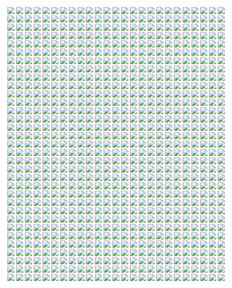 ![](http://wallpapers.wallhaven.cc/wallpapers/full/wallhaven-2.jpg)
![](http://wallpapers.wallhaven.cc/wallpapers/full/wallhaven-3.jpg)
![](http://wallpapers.wallhaven.cc/wallpapers/full/wallhaven-4.jpg)
![](http://wallpapers.wallhaven.cc/wallpapers/full/wallhaven-5.jpg)
![](http://wallpapers.wallhaven.cc/wallpapers/full/wallhaven-6.jpg)
![](http://wallpapers.wallhaven.cc/wallpapers/full/wallhaven-7.png)
![](http://wallpapers.wallhaven.cc/wallpapers/full/wallhaven-8.jpg)
![](http://wallpapers.wallhaven.cc/wallpapers/full/wallhaven-9.jpg)
![](http://wallpapers.wallhaven.cc/wallpapers/full/wallhaven-10.jpg)
![](http://wallpapers.wallhaven.cc/wallpapers/full/wallhaven-11.jpg)
![](http://wallpapers.wallhaven.cc/wallpapers/full/wallhaven-12.jpg)
![](http://wallpapers.wallhaven.cc/wallpapers/full/wallhaven-13.jpg)
![](http://wallpapers.wallhaven.cc/wallpapers/full/wallhaven-14.jpg)
![](http://wallpapers.wallhaven.cc/wallpapers/full/wallhaven-15.jpg)
![](http://wallpapers.wallhaven.cc/wallpapers/full/wallhaven-16.jpg)
![](http://wallpapers.wallhaven.cc/wallpapers/full/wallhaven-17.jpg)
![](http://wallpapers.wallhaven.cc/wallpapers/full/wallhaven-18.jpg)
![](http://wallpapers.wallhaven.cc/wallpapers/full/wallhaven-19.jpg)
![](http://wallpapers.wallhaven.cc/wallpapers/full/wallhaven-20.jpg)
![](http://wallpapers.wallhaven.cc/wallpapers/full/wallhaven-21.jpg)
![](http://wallpapers.wallhaven.cc/wallpapers/full/wallhaven-22.jpg)
![](http://wallpapers.wallhaven.cc/wallpapers/full/wallhaven-23.jpg)
![](http://wallpapers.wallhaven.cc/wallpapers/full/wallhaven-24.jpg)
![](http://wallpapers.wallhaven.cc/wallpapers/full/wallhaven-25.jpg)
![](http://wallpapers.wallhaven.cc/wallpapers/full/wallhaven-26.jpg)
![](http://wallpapers.wallhaven.cc/wallpapers/full/wallhaven-27.jpg)
![](http://wallpapers.wallhaven.cc/wallpapers/full/wallhaven-28.jpg)
![](http://wallpapers.wallhaven.cc/wallpapers/full/wallhaven-29.jpg)
![](http://wallpapers.wallhaven.cc/wallpapers/full/wallhaven-30.png)
![](http://wallpapers.wallhaven.cc/wallpapers/full/wallhaven-31.jpg)
![](http://wallpapers.wallhaven.cc/wallpapers/full/wallhaven-32.jpg)
![](http://wallpapers.wallhaven.cc/wallpapers/full/wallhaven-37.jpg)
![](http://wallpapers.wallhaven.cc/wallpapers/full/wallhaven-40.jpg)
![](http://wallpapers.wallhaven.cc/wallpapers/full/wallhaven-41.jpg)
![](http://wallpapers.wallhaven.cc/wallpapers/full/wallhaven-42.jpg)
![](http://wallpapers.wallhaven.cc/wallpapers/full/wallhaven-43.jpg)
![](http://wallpapers.wallhaven.cc/wallpapers/full/wallhaven-49.jpg)
![](http://wallpapers.wallhaven.cc/wallpapers/full/wallhaven-50.jpg)
![](http://wallpapers.wallhaven.cc/wallpapers/full/wallhaven-51.jpg)
![](http://wallpapers.wallhaven.cc/wallpapers/full/wallhaven-52.jpg)
![](http://wallpapers.wallhaven.cc/wallpapers/full/wallhaven-53.jpg)
![](http://wallpapers.wallhaven.cc/wallpapers/full/wallhaven-54.jpg)
![](http://wallpapers.wallhaven.cc/wallpapers/full/wallhaven-55.jpg)
![](http://wallpapers.wallhaven.cc/wallpapers/full/wallhaven-56.jpg)
![](http://wallpapers.wallhaven.cc/wallpapers/full/wallhaven-57.jpg)
![](http://wallpapers.wallhaven.cc/wallpapers/full/wallhaven-58.jpg)
![](http://wallpapers.wallhaven.cc/wallpapers/full/wallhaven-59.png)
![](http://wallpapers.wallhaven.cc/wallpapers/full/wallhaven-60.jpg)
![](http://wallpapers.wallhaven.cc/wallpapers/full/wallhaven-61.jpg)
![](http://wallpapers.wallhaven.cc/wallpapers/full/wallhaven-62.jpg)
![](http://wallpapers.wallhaven.cc/wallpapers/full/wallhaven-63.jpg)
![](http://wallpapers.wallhaven.cc/wallpapers/full/wallhaven-64.jpg)
![](http://wallpapers.wallhaven.cc/wallpapers/full/wallhaven-65.jpg)
![](http://wallpapers.wallhaven.cc/wallpapers/full/wallhaven-66.jpg)
![](http://wallpapers.wallhaven.cc/wallpapers/full/wallhaven-67.jpg)
![](http://wallpapers.wallhaven.cc/wallpapers/full/wallhaven-69.jpg)
![](http://wallpapers.wallhaven.cc/wallpapers/full/wallhaven-70.png)
![](http://wallpapers.wallhaven.cc/wallpapers/full/wallhaven-72.jpg)
![](http://wallpapers.wallhaven.cc/wallpapers/full/wallhaven-73.jpg)
![](http://wallpapers.wallhaven.cc/wallpapers/full/wallhaven-74.png)
![](http://wallpapers.wallhaven.cc/wallpapers/full/wallhaven-75.jpg)
![](http://wallpapers.wallhaven.cc/wallpapers/full/wallhaven-76.jpg)
![](http://wallpapers.wallhaven.cc/wallpapers/full/wallhaven-77.jpg)
![](http://wallpapers.wallhaven.cc/wallpapers/full/wallhaven-78.jpg)
![](http://wallpapers.wallhaven.cc/wallpapers/full/wallhaven-79.jpg)
![](http://wallpapers.wallhaven.cc/wallpapers/full/wallhaven-80.jpg)
![](http://wallpapers.wallhaven.cc/wallpapers/full/wallhaven-81.jpg)
![](http://wallpapers.wallhaven.cc/wallpapers/full/wallhaven-82.jpg)
![](http://wallpapers.wallhaven.cc/wallpapers/full/wallhaven-83.jpg)
![](http://wallpapers.wallhaven.cc/wallpapers/full/wallhaven-84.jpg)
![](http://wallpapers.wallhaven.cc/wallpapers/full/wallhaven-85.png)
![](http://wallpapers.wallhaven.cc/wallpapers/full/wallhaven-86.jpg)
![](http://wallpapers.wallhaven.cc/wallpapers/full/wallhaven-87.jpg)
![](http://wallpapers.wallhaven.cc/wallpapers/full/wallhaven-88.jpg)
![](http://wallpapers.wallhaven.cc/wallpapers/full/wallhaven-89.jpg)
![](http://wallpapers.wallhaven.cc/wallpapers/full/wallhaven-90.jpg)
![](http://wallpapers.wallhaven.cc/wallpapers/full/wallhaven-91.jpg)
![](http://wallpapers.wallhaven.cc/wallpapers/full/wallhaven-92.jpg)
![](http://wallpapers.wallhaven.cc/wallpapers/full/wallhaven-93.jpg)
![](http://wallpapers.wallhaven.cc/wallpapers/full/wallhaven-94.jpg)
![](http://wallpapers.wallhaven.cc/wallpapers/full/wallhaven-95.jpg)
![](http://wallpapers.wallhaven.cc/wallpapers/full/wallhaven-96.jpg)
![](http://wallpapers.wallhaven.cc/wallpapers/full/wallhaven-97.jpg)
![](http://wallpapers.wallhaven.cc/wallpapers/full/wallhaven-98.jpg)
![](http://wallpapers.wallhaven.cc/wallpapers/full/wallhaven-99.jpg)
![](http://wallpapers.wallhaven.cc/wallpapers/full/wallhaven-100.jpg)
![](http://wallpapers.wallhaven.cc/wallpapers/full/wallhaven-101.jpg)
![](http://wallpapers.wallhaven.cc/wallpapers/full/wallhaven-102.jpg)
![](http://wallpapers.wallhaven.cc/wallpapers/full/wallhaven-103.jpg)
![](http://wallpapers.wallhaven.cc/wallpapers/full/wallhaven-104.jpg)
![](http://wallpapers.wallhaven.cc/wallpapers/full/wallhaven-105.jpg)
![](http://wallpapers.wallhaven.cc/wallpapers/full/wallhaven-106.png)
![](http://wallpapers.wallhaven.cc/wallpapers/full/wallhaven-107.jpg)
![](http://wallpapers.wallhaven.cc/wallpapers/full/wallhaven-108.jpg)
![](http://wallpapers.wallhaven.cc/wallpapers/full/wallhaven-110.jpg)
![](http://wallpapers.wallhaven.cc/wallpapers/full/wallhaven-111.jpg)
![](http://wallpapers.wallhaven.cc/wallpapers/full/wallhaven-112.jpg)
![](http://wallpapers.wallhaven.cc/wallpapers/full/wallhaven-113.jpg)
![](http://wallpapers.wallhaven.cc/wallpapers/full/wallhaven-114.jpg)
![](http://wallpapers.wallhaven.cc/wallpapers/full/wallhaven-115.jpg)
![](http://wallpapers.wallhaven.cc/wallpapers/full/wallhaven-116.jpg)
![](http://wallpapers.wallhaven.cc/wallpapers/full/wallhaven-117.jpg)
![](http://wallpapers.wallhaven.cc/wallpapers/full/wallhaven-118.jpg)
![](http://wallpapers.wallhaven.cc/wallpapers/full/wallhaven-119.jpg)
![](http://wallpapers.wallhaven.cc/wallpapers/full/wallhaven-120.jpg)
![](http://wallpapers.wallhaven.cc/wallpapers/full/wallhaven-121.jpg)
![](http://wallpapers.wallhaven.cc/wallpapers/full/wallhaven-122.jpg)
![](http://wallpapers.wallhaven.cc/wallpapers/full/wallhaven-123.jpg)
![](http://wallpapers.wallhaven.cc/wallpapers/full/wallhaven-124.jpg)
![](http://wallpapers.wallhaven.cc/wallpapers/full/wallhaven-125.jpg)
![](http://wallpapers.wallhaven.cc/wallpapers/full/wallhaven-126.jpg)
![](http://wallpapers.wallhaven.cc/wallpapers/full/wallhaven-127.jpg)
![](http://wallpapers.wallhaven.cc/wallpapers/full/wallhaven-128.jpg)
![](http://wallpapers.wallhaven.cc/wallpapers/full/wallhaven-129.jpg)
![](http://wallpapers.wallhaven.cc/wallpapers/full/wallhaven-130.png)
![](http://wallpapers.wallhaven.cc/wallpapers/full/wallhaven-131.jpg)
![](http://wallpapers.wallhaven.cc/wallpapers/full/wallhaven-132.jpg)
![](http://wallpapers.wallhaven.cc/wallpapers/full/wallhaven-133.jpg)
![](http://wallpapers.wallhaven.cc/wallpapers/full/wallhaven-134.jpg)
![](http://wallpapers.wallhaven.cc/wallpapers/full/wallhaven-135.jpg)
![](http://wallpapers.wallhaven.cc/wallpapers/full/wallhaven-136.png)
![](http://wallpapers.wallhaven.cc/wallpapers/full/wallhaven-137.jpg)
![](http://wallpapers.wallhaven.cc/wallpapers/full/wallhaven-138.jpg)
![](http://wallpapers.wallhaven.cc/wallpapers/full/wallhaven-139.jpg)
![](http://wallpapers.wallhaven.cc/wallpapers/full/wallhaven-140.jpg)
![](http://wallpapers.wallhaven.cc/wallpapers/full/wallhaven-141.jpg)
![](http://wallpapers.wallhaven.cc/wallpapers/full/wallhaven-142.png)
![](http://wallpapers.wallhaven.cc/wallpapers/full/wallhaven-143.jpg)
![](http://wallpapers.wallhaven.cc/wallpapers/full/wallhaven-144.jpg)
![](http://wallpapers.wallhaven.cc/wallpapers/full/wallhaven-145.jpg)
![](http://wallpapers.wallhaven.cc/wallpapers/full/wallhaven-146.jpg)
![](http://wallpapers.wallhaven.cc/wallpapers/full/wallhaven-147.jpg)
![](http://wallpapers.wallhaven.cc/wallpapers/full/wallhaven-149.jpg)
![](http://wallpapers.wallhaven.cc/wallpapers/full/wallhaven-150.jpg)
![](http://wallpapers.wallhaven.cc/wallpapers/full/wallhaven-151.jpg)
![](http://wallpapers.wallhaven.cc/wallpapers/full/wallhaven-153.jpg)
![](http://wallpapers.wallhaven.cc/wallpapers/full/wallhaven-154.jpg)
![](http://wallpapers.wallhaven.cc/wallpapers/full/wallhaven-155.jpg)
![](http://wallpapers.wallhaven.cc/wallpapers/full/wallhaven-156.jpg)
![](http://wallpapers.wallhaven.cc/wallpapers/full/wallhaven-157.jpg)
![](http://wallpapers.wallhaven.cc/wallpapers/full/wallhaven-158.jpg)
![](http://wallpapers.wallhaven.cc/wallpapers/full/wallhaven-159.jpg)
![](http://wallpapers.wallhaven.cc/wallpapers/full/wallhaven-160.png)
![](http://wallpapers.wallhaven.cc/wallpapers/full/wallhaven-161.jpg)
![](http://wallpapers.wallhaven.cc/wallpapers/full/wallhaven-162.jpg)
![](http://wallpapers.wallhaven.cc/wallpapers/full/wallhaven-163.jpg)
![](http://wallpapers.wallhaven.cc/wallpapers/full/wallhaven-164.jpg)
![](http://wallpapers.wallhaven.cc/wallpapers/full/wallhaven-165.jpg)
![](http://wallpapers.wallhaven.cc/wallpapers/full/wallhaven-166.jpg)
![](http://wallpapers.wallhaven.cc/wallpapers/full/wallhaven-167.jpg)
![](http://wallpapers.wallhaven.cc/wallpapers/full/wallhaven-168.jpg)
![](http://wallpapers.wallhaven.cc/wallpapers/full/wallhaven-169.jpg)
![](http://wallpapers.wallhaven.cc/wallpapers/full/wallhaven-170.jpg)
![](http://wallpapers.wallhaven.cc/wallpapers/full/wallhaven-171.jpg)
![](http://wallpapers.wallhaven.cc/wallpapers/full/wallhaven-172.jpg)
![](http://wallpapers.wallhaven.cc/wallpapers/full/wallhaven-173.jpg)
![](http://wallpapers.wallhaven.cc/wallpapers/full/wallhaven-174.png)
![](http://wallpapers.wallhaven.cc/wallpapers/full/wallhaven-175.jpg)
![](http://wallpapers.wallhaven.cc/wallpapers/full/wallhaven-176.jpg)
![](http://wallpapers.wallhaven.cc/wallpapers/full/wallhaven-177.jpg)
![](http://wallpapers.wallhaven.cc/wallpapers/full/wallhaven-178.jpg)
![](http://wallpapers.wallhaven.cc/wallpapers/full/wallhaven-179.jpg)
![](http://wallpapers.wallhaven.cc/wallpapers/full/wallhaven-180.jpg)
![](http://wallpapers.wallhaven.cc/wallpapers/full/wallhaven-181.jpg)
![](http://wallpapers.wallhaven.cc/wallpapers/full/wallhaven-182.jpg)
![](http://wallpapers.wallhaven.cc/wallpapers/full/wallhaven-183.jpg)
![](http://wallpapers.wallhaven.cc/wallpapers/full/wallhaven-184.jpg)
![](http://wallpapers.wallhaven.cc/wallpapers/full/wallhaven-185.jpg)
![](http://wallpapers.wallhaven.cc/wallpapers/full/wallhaven-186.png)
![](http://wallpapers.wallhaven.cc/wallpapers/full/wallhaven-187.jpg)
![](http://wallpapers.wallhaven.cc/wallpapers/full/wallhaven-188.jpg)
![](http://wallpapers.wallhaven.cc/wallpapers/full/wallhaven-189.jpg)
![](http://wallpapers.wallhaven.cc/wallpapers/full/wallhaven-190.jpg)
![](http://wallpapers.wallhaven.cc/wallpapers/full/wallhaven-191.jpg)
![](http://wallpapers.wallhaven.cc/wallpapers/full/wallhaven-192.jpg)
![](http://wallpapers.wallhaven.cc/wallpapers/full/wallhaven-194.jpg)
![](http://wallpapers.wallhaven.cc/wallpapers/full/wallhaven-195.jpg)
![](http://wallpapers.wallhaven.cc/wallpapers/full/wallhaven-196.jpg)
![](http://wallpapers.wallhaven.cc/wallpapers/full/wallhaven-197.jpg)
![](http://wallpapers.wallhaven.cc/wallpapers/full/wallhaven-198.jpg)
![](http://wallpapers.wallhaven.cc/wallpapers/full/wallhaven-199.jpg)
![](http://wallpapers.wallhaven.cc/wallpapers/full/wallhaven-200.jpg)
![](http://wallpapers.wallhaven.cc/wallpapers/full/wallhaven-201.jpg)
![](http://wallpapers.wallhaven.cc/wallpapers/full/wallhaven-202.jpg)
![](http://wallpapers.wallhaven.cc/wallpapers/full/wallhaven-203.jpg)
![](http://wallpapers.wallhaven.cc/wallpapers/full/wallhaven-204.jpg)
![](http://wallpapers.wallhaven.cc/wallpapers/full/wallhaven-205.jpg)
![](http://wallpapers.wallhaven.cc/wallpapers/full/wallhaven-206.jpg)
![](http://wallpapers.wallhaven.cc/wallpapers/full/wallhaven-207.jpg)
![](http://wallpapers.wallhaven.cc/wallpapers/full/wallhaven-208.jpg)
![](http://wallpapers.wallhaven.cc/wallpapers/full/wallhaven-209.jpg)
![](http://wallpapers.wallhaven.cc/wallpapers/full/wallhaven-210.jpg)
![](http://wallpapers.wallhaven.cc/wallpapers/full/wallhaven-211.png)
![](http://wallpapers.wallhaven.cc/wallpapers/full/wallhaven-212.jpg)
![](http://wallpapers.wallhaven.cc/wallpapers/full/wallhaven-213.jpg)
![](http://wallpapers.wallhaven.cc/wallpapers/full/wallhaven-214.jpg)
![](http://wallpapers.wallhaven.cc/wallpapers/full/wallhaven-215.jpg)
![](http://wallpapers.wallhaven.cc/wallpapers/full/wallhaven-216.png)
![](http://wallpapers.wallhaven.cc/wallpapers/full/wallhaven-217.jpg)
![](http://wallpapers.wallhaven.cc/wallpapers/full/wallhaven-218.jpg)
![](http://wallpapers.wallhaven.cc/wallpapers/full/wallhaven-219.jpg)
![](http://wallpapers.wallhaven.cc/wallpapers/full/wallhaven-220.png)
![](http://wallpapers.wallhaven.cc/wallpapers/full/wallhaven-221.jpg)
![](http://wallpapers.wallhaven.cc/wallpapers/full/wallhaven-222.jpg)
![](http://wallpapers.wallhaven.cc/wallpapers/full/wallhaven-223.jpg)
![](http://wallpapers.wallhaven.cc/wallpapers/full/wallhaven-224.png)
![](http://wallpapers.wallhaven.cc/wallpapers/full/wallhaven-225.jpg)
![](http://wallpapers.wallhaven.cc/wallpapers/full/wallhaven-226.png)
![](http://wallpapers.wallhaven.cc/wallpapers/full/wallhaven-227.png)
![](http://wallpapers.wallhaven.cc/wallpapers/full/wallhaven-228.jpg)
![](http://wallpapers.wallhaven.cc/wallpapers/full/wallhaven-229.png)
![](http://wallpapers.wallhaven.cc/wallpapers/full/wallhaven-230.png)
![](http://wallpapers.wallhaven.cc/wallpapers/full/wallhaven-231.png)
![](http://wallpapers.wallhaven.cc/wallpapers/full/wallhaven-232.jpg)
![](http://wallpapers.wallhaven.cc/wallpapers/full/wallhaven-233.jpg)
![](http://wallpapers.wallhaven.cc/wallpapers/full/wallhaven-234.jpg)
![](http://wallpapers.wallhaven.cc/wallpapers/full/wallhaven-235.png)
![](http://wallpapers.wallhaven.cc/wallpapers/full/wallhaven-236.png)
![](http://wallpapers.wallhaven.cc/wallpapers/full/wallhaven-237.png)
![](http://wallpapers.wallhaven.cc/wallpapers/full/wallhaven-238.png)
![](http://wallpapers.wallhaven.cc/wallpapers/full/wallhaven-239.png)
![](http://wallpapers.wallhaven.cc/wallpapers/full/wallhaven-240.jpg)
![](http://wallpapers.wallhaven.cc/wallpapers/full/wallhaven-241.jpg)
![](http://wallpapers.wallhaven.cc/wallpapers/full/wallhaven-242.jpg)
![](http://wallpapers.wallhaven.cc/wallpapers/full/wallhaven-243.jpg)
![](http://wallpapers.wallhaven.cc/wallpapers/full/wallhaven-244.jpg)
![](http://wallpapers.wallhaven.cc/wallpapers/full/wallhaven-245.jpg)
![](http://wallpapers.wallhaven.cc/wallpapers/full/wallhaven-246.png)
![](http://wallpapers.wallhaven.cc/wallpapers/full/wallhaven-247.jpg)
![](http://wallpapers.wallhaven.cc/wallpapers/full/wallhaven-248.png)
![](http://wallpapers.wallhaven.cc/wallpapers/full/wallhaven-249.jpg)
![](http://wallpapers.wallhaven.cc/wallpapers/full/wallhaven-250.png)
![](http://wallpapers.wallhaven.cc/wallpapers/full/wallhaven-251.jpg)
![](http://wallpapers.wallhaven.cc/wallpapers/full/wallhaven-252.png)
![](http://wallpapers.wallhaven.cc/wallpapers/full/wallhaven-253.jpg)
![](http://wallpapers.wallhaven.cc/wallpapers/full/wallhaven-254.jpg)
![](http://wallpapers.wallhaven.cc/wallpapers/full/wallhaven-255.png)
![](http://wallpapers.wallhaven.cc/wallpapers/full/wallhaven-256.jpg)
![](http://wallpapers.wallhaven.cc/wallpapers/full/wallhaven-257.png)
![](http://wallpapers.wallhaven.cc/wallpapers/full/wallhaven-258.png)
![](http://wallpapers.wallhaven.cc/wallpapers/full/wallhaven-259.png)
![](http://wallpapers.wallhaven.cc/wallpapers/full/wallhaven-260.png)
![](http://wallpapers.wallhaven.cc/wallpapers/full/wallhaven-261.png)
![](http://wallpapers.wallhaven.cc/wallpapers/full/wallhaven-262.png)
![](http://wallpapers.wallhaven.cc/wallpapers/full/wallhaven-263.png)
![](http://wallpapers.wallhaven.cc/wallpapers/full/wallhaven-264.png)
![](http://wallpapers.wallhaven.cc/wallpapers/full/wallhaven-265.png)
![](http://wallpapers.wallhaven.cc/wallpapers/full/wallhaven-266.png)
![](http://wallpapers.wallhaven.cc/wallpapers/full/wallhaven-267.jpg)
![](http://wallpapers.wallhaven.cc/wallpapers/full/wallhaven-268.jpg)
![](http://wallpapers.wallhaven.cc/wallpapers/full/wallhaven-269.jpg)
![](http://wallpapers.wallhaven.cc/wallpapers/full/wallhaven-270.jpg)
![](http://wallpapers.wallhaven.cc/wallpapers/full/wallhaven-271.png)
![](http://wallpapers.wallhaven.cc/wallpapers/full/wallhaven-272.png)
![](http://wallpapers.wallhaven.cc/wallpapers/full/wallhaven-273.png)
![](http://wallpapers.wallhaven.cc/wallpapers/full/wallhaven-274.jpg)
![](http://wallpapers.wallhaven.cc/wallpapers/full/wallhaven-275.jpg)
![](http://wallpapers.wallhaven.cc/wallpapers/full/wallhaven-276.jpg)
![](http://wallpapers.wallhaven.cc/wallpapers/full/wallhaven-277.jpg)
![](http://wallpapers.wallhaven.cc/wallpapers/full/wallhaven-278.jpg)
![](http://wallpapers.wallhaven.cc/wallpapers/full/wallhaven-279.jpg)
![](http://wallpapers.wallhaven.cc/wallpapers/full/wallhaven-280.jpg)
![](http://wallpapers.wallhaven.cc/wallpapers/full/wallhaven-281.jpg)
![](http://wallpapers.wallhaven.cc/wallpapers/full/wallhaven-282.jpg)
![](http://wallpapers.wallhaven.cc/wallpapers/full/wallhaven-283.png)
![](http://wallpapers.wallhaven.cc/wallpapers/full/wallhaven-285.jpg)
![](http://wallpapers.wallhaven.cc/wallpapers/full/wallhaven-286.jpg)
![](http://wallpapers.wallhaven.cc/wallpapers/full/wallhaven-287.jpg)
![](http://wallpapers.wallhaven.cc/wallpapers/full/wallhaven-288.jpg)
![](http://wallpapers.wallhaven.cc/wallpapers/full/wallhaven-289.jpg)
![](http://wallpapers.wallhaven.cc/wallpapers/full/wallhaven-290.jpg)
![](http://wallpapers.wallhaven.cc/wallpapers/full/wallhaven-291.png)
![](http://wallpapers.wallhaven.cc/wallpapers/full/wallhaven-292.jpg)
![](http://wallpapers.wallhaven.cc/wallpapers/full/wallhaven-293.jpg)
![](http://wallpapers.wallhaven.cc/wallpapers/full/wallhaven-294.jpg)
![](http://wallpapers.wallhaven.cc/wallpapers/full/wallhaven-295.jpg)
![](http://wallpapers.wallhaven.cc/wallpapers/full/wallhaven-296.jpg)
![](http://wallpapers.wallhaven.cc/wallpapers/full/wallhaven-297.jpg)
![](http://wallpapers.wallhaven.cc/wallpapers/full/wallhaven-298.jpg)
![](http://wallpapers.wallhaven.cc/wallpapers/full/wallhaven-299.jpg)
![](http://wallpapers.wallhaven.cc/wallpapers/full/wallhaven-300.jpg)
![](http://wallpapers.wallhaven.cc/wallpapers/full/wallhaven-301.jpg)
![](http://wallpapers.wallhaven.cc/wallpapers/full/wallhaven-302.jpg)
![](http://wallpapers.wallhaven.cc/wallpapers/full/wallhaven-303.jpg)
![](http://wallpapers.wallhaven.cc/wallpapers/full/wallhaven-304.jpg)
![](http://wallpapers.wallhaven.cc/wallpapers/full/wallhaven-305.jpg)
![](http://wallpapers.wallhaven.cc/wallpapers/full/wallhaven-306.jpg)
![](http://wallpapers.wallhaven.cc/wallpapers/full/wallhaven-307.jpg)
![](http://wallpapers.wallhaven.cc/wallpapers/full/wallhaven-308.jpg)
![](http://wallpapers.wallhaven.cc/wallpapers/full/wallhaven-309.jpg)
![](http://wallpapers.wallhaven.cc/wallpapers/full/wallhaven-310.jpg)
![](http://wallpapers.wallhaven.cc/wallpapers/full/wallhaven-311.jpg)
![](http://wallpapers.wallhaven.cc/wallpapers/full/wallhaven-312.jpg)
![](http://wallpapers.wallhaven.cc/wallpapers/full/wallhaven-313.jpg)
![](http://wallpapers.wallhaven.cc/wallpapers/full/wallhaven-314.png)
![](http://wallpapers.wallhaven.cc/wallpapers/full/wallhaven-315.jpg)
![](http://wallpapers.wallhaven.cc/wallpapers/full/wallhaven-316.jpg)
![](http://wallpapers.wallhaven.cc/wallpapers/full/wallhaven-317.jpg)
![](http://wallpapers.wallhaven.cc/wallpapers/full/wallhaven-318.jpg)
![](http://wallpapers.wallhaven.cc/wallpapers/full/wallhaven-319.jpg)
![](http://wallpapers.wallhaven.cc/wallpapers/full/wallhaven-320.jpg)
![](http://wallpapers.wallhaven.cc/wallpapers/full/wallhaven-321.jpg)
![](http://wallpapers.wallhaven.cc/wallpapers/full/wallhaven-322.jpg)
![](http://wallpapers.wallhaven.cc/wallpapers/full/wallhaven-323.jpg)
![](http://wallpapers.wallhaven.cc/wallpapers/full/wallhaven-324.jpg)
![](http://wallpapers.wallhaven.cc/wallpapers/full/wallhaven-325.jpg)
![](http://wallpapers.wallhaven.cc/wallpapers/full/wallhaven-326.jpg)
![](http://wallpapers.wallhaven.cc/wallpapers/full/wallhaven-327.jpg)
![](http://wallpapers.wallhaven.cc/wallpapers/full/wallhaven-328.jpg)
![](http://wallpapers.wallhaven.cc/wallpapers/full/wallhaven-329.jpg)
![](http://wallpapers.wallhaven.cc/wallpapers/full/wallhaven-330.jpg)
![](http://wallpapers.wallhaven.cc/wallpapers/full/wallhaven-331.jpg)
![](http://wallpapers.wallhaven.cc/wallpapers/full/wallhaven-332.jpg)
![](http://wallpapers.wallhaven.cc/wallpapers/full/wallhaven-333.jpg)
![](http://wallpapers.wallhaven.cc/wallpapers/full/wallhaven-334.jpg)
![](http://wallpapers.wallhaven.cc/wallpapers/full/wallhaven-335.jpg)
![](http://wallpapers.wallhaven.cc/wallpapers/full/wallhaven-336.jpg)
![](http://wallpapers.wallhaven.cc/wallpapers/full/wallhaven-337.jpg)
![](http://wallpapers.wallhaven.cc/wallpapers/full/wallhaven-338.png)
![](http://wallpapers.wallhaven.cc/wallpapers/full/wallhaven-339.png)
![](http://wallpapers.wallhaven.cc/wallpapers/full/wallhaven-340.jpg)
![](http://wallpapers.wallhaven.cc/wallpapers/full/wallhaven-341.jpg)
![](http://wallpapers.wallhaven.cc/wallpapers/full/wallhaven-342.jpg)
![](http://wallpapers.wallhaven.cc/wallpapers/full/wallhaven-343.png)
![](http://wallpapers.wallhaven.cc/wallpapers/full/wallhaven-344.jpg)
![](http://wallpapers.wallhaven.cc/wallpapers/full/wallhaven-345.jpg)
![](http://wallpapers.wallhaven.cc/wallpapers/full/wallhaven-346.jpg)
![](http://wallpapers.wallhaven.cc/wallpapers/full/wallhaven-347.jpg)
![](http://wallpapers.wallhaven.cc/wallpapers/full/wallhaven-348.jpg)
![](http://wallpapers.wallhaven.cc/wallpapers/full/wallhaven-349.png)
![](http://wallpapers.wallhaven.cc/wallpapers/full/wallhaven-350.jpg)
![](http://wallpapers.wallhaven.cc/wallpapers/full/wallhaven-351.jpg)
![](http://wallpapers.wallhaven.cc/wallpapers/full/wallhaven-352.png)
![](http://wallpapers.wallhaven.cc/wallpapers/full/wallhaven-353.jpg)
![](http://wallpapers.wallhaven.cc/wallpapers/full/wallhaven-354.jpg)
![](http://wallpapers.wallhaven.cc/wallpapers/full/wallhaven-355.jpg)
![](http://wallpapers.wallhaven.cc/wallpapers/full/wallhaven-356.jpg)
![](http://wallpapers.wallhaven.cc/wallpapers/full/wallhaven-357.jpg)
![](http://wallpapers.wallhaven.cc/wallpapers/full/wallhaven-358.jpg)
![](http://wallpapers.wallhaven.cc/wallpapers/full/wallhaven-359.jpg)
![](http://wallpapers.wallhaven.cc/wallpapers/full/wallhaven-360.png)
![](http://wallpapers.wallhaven.cc/wallpapers/full/wallhaven-362.jpg)
![](http://wallpapers.wallhaven.cc/wallpapers/full/wallhaven-363.jpg)
![](http://wallpapers.wallhaven.cc/wallpapers/full/wallhaven-364.jpg)
![](http://wallpapers.wallhaven.cc/wallpapers/full/wallhaven-365.jpg)
![](http://wallpapers.wallhaven.cc/wallpapers/full/wallhaven-366.jpg)
![](http://wallpapers.wallhaven.cc/wallpapers/full/wallhaven-367.jpg)
![](http://wallpapers.wallhaven.cc/wallpapers/full/wallhaven-368.jpg)
![](http://wallpapers.wallhaven.cc/wallpapers/full/wallhaven-369.jpg)
![](http://wallpapers.wallhaven.cc/wallpapers/full/wallhaven-370.jpg)
![](http://wallpapers.wallhaven.cc/wallpapers/full/wallhaven-371.jpg)
![](http://wallpapers.wallhaven.cc/wallpapers/full/wallhaven-372.jpg)
![](http://wallpapers.wallhaven.cc/wallpapers/full/wallhaven-373.jpg)
![](http://wallpapers.wallhaven.cc/wallpapers/full/wallhaven-374.jpg)
![](http://wallpapers.wallhaven.cc/wallpapers/full/wallhaven-375.jpg)
![](http://wallpapers.wallhaven.cc/wallpapers/full/wallhaven-376.jpg)
![](http://wallpapers.wallhaven.cc/wallpapers/full/wallhaven-377.jpg)
![](http://wallpapers.wallhaven.cc/wallpapers/full/wallhaven-378.jpg)
![](http://wallpapers.wallhaven.cc/wallpapers/full/wallhaven-379.jpg)
![](http://wallpapers.wallhaven.cc/wallpapers/full/wallhaven-380.jpg)
![](http://wallpapers.wallhaven.cc/wallpapers/full/wallhaven-381.jpg)
![](http://wallpapers.wallhaven.cc/wallpapers/full/wallhaven-382.jpg)
![](http://wallpapers.wallhaven.cc/wallpapers/full/wallhaven-383.jpg)
![](http://wallpapers.wallhaven.cc/wallpapers/full/wallhaven-384.jpg)
![](http://wallpapers.wallhaven.cc/wallpapers/full/wallhaven-385.jpg)
![](http://wallpapers.wallhaven.cc/wallpapers/full/wallhaven-386.jpg)
![](http://wallpapers.wallhaven.cc/wallpapers/full/wallhaven-387.jpg)
![](http://wallpapers.wallhaven.cc/wallpapers/full/wallhaven-388.jpg)
![](http://wallpapers.wallhaven.cc/wallpapers/full/wallhaven-389.jpg)
![](http://wallpapers.wallhaven.cc/wallpapers/full/wallhaven-390.jpg)
![](http://wallpapers.wallhaven.cc/wallpapers/full/wallhaven-391.jpg)
![](http://wallpapers.wallhaven.cc/wallpapers/full/wallhaven-392.jpg)
![](http://wallpapers.wallhaven.cc/wallpapers/full/wallhaven-393.jpg)
![](http://wallpapers.wallhaven.cc/wallpapers/full/wallhaven-395.jpg)
![](http://wallpapers.wallhaven.cc/wallpapers/full/wallhaven-396.jpg)
![](http://wallpapers.wallhaven.cc/wallpapers/full/wallhaven-397.jpg)
![](http://wallpapers.wallhaven.cc/wallpapers/full/wallhaven-398.jpg)
![](http://wallpapers.wallhaven.cc/wallpapers/full/wallhaven-399.jpg)
![](http://wallpapers.wallhaven.cc/wallpapers/full/wallhaven-400.jpg)
![](http://wallpapers.wallhaven.cc/wallpapers/full/wallhaven-403.jpg)
![](http://wallpapers.wallhaven.cc/wallpapers/full/wallhaven-404.jpg)
![](http://wallpapers.wallhaven.cc/wallpapers/full/wallhaven-405.jpg)
![](http://wallpapers.wallhaven.cc/wallpapers/full/wallhaven-406.jpg)
![](http://wallpapers.wallhaven.cc/wallpapers/full/wallhaven-407.png)
![](http://wallpapers.wallhaven.cc/wallpapers/full/wallhaven-408.jpg)
![](http://wallpapers.wallhaven.cc/wallpapers/full/wallhaven-409.jpg)
![](http://wallpapers.wallhaven.cc/wallpapers/full/wallhaven-410.jpg)
![](http://wallpapers.wallhaven.cc/wallpapers/full/wallhaven-411.jpg)
![](http://wallpapers.wallhaven.cc/wallpapers/full/wallhaven-412.jpg)
![](http://wallpapers.wallhaven.cc/wallpapers/full/wallhaven-413.jpg)
![](http://wallpapers.wallhaven.cc/wallpapers/full/wallhaven-414.jpg)
![](http://wallpapers.wallhaven.cc/wallpapers/full/wallhaven-415.jpg)
![](http://wallpapers.wallhaven.cc/wallpapers/full/wallhaven-416.jpg)
![](http://wallpapers.wallhaven.cc/wallpapers/full/wallhaven-417.jpg)
![](http://wallpapers.wallhaven.cc/wallpapers/full/wallhaven-418.jpg)
![](http://wallpapers.wallhaven.cc/wallpapers/full/wallhaven-419.jpg)
![](http://wallpapers.wallhaven.cc/wallpapers/full/wallhaven-420.jpg)
![](http://wallpapers.wallhaven.cc/wallpapers/full/wallhaven-421.jpg)
![](http://wallpapers.wallhaven.cc/wallpapers/full/wallhaven-422.jpg)
![](http://wallpapers.wallhaven.cc/wallpapers/full/wallhaven-424.jpg)
![](http://wallpapers.wallhaven.cc/wallpapers/full/wallhaven-426.jpg)
![](http://wallpapers.wallhaven.cc/wallpapers/full/wallhaven-427.jpg)
![](http://wallpapers.wallhaven.cc/wallpapers/full/wallhaven-428.jpg)
![](http://wallpapers.wallhaven.cc/wallpapers/full/wallhaven-429.png)
![](http://wallpapers.wallhaven.cc/wallpapers/full/wallhaven-431.png)
![](http://wallpapers.wallhaven.cc/wallpapers/full/wallhaven-432.jpg)
![](http://wallpapers.wallhaven.cc/wallpapers/full/wallhaven-433.jpg)
![](http://wallpapers.wallhaven.cc/wallpapers/full/wallhaven-435.jpg)
![](http://wallpapers.wallhaven.cc/wallpapers/full/wallhaven-436.png)
![](http://wallpapers.wallhaven.cc/wallpapers/full/wallhaven-438.jpg)
![](http://wallpapers.wallhaven.cc/wallpapers/full/wallhaven-439.jpg)
![](http://wallpapers.wallhaven.cc/wallpapers/full/wallhaven-440.jpg)
![](http://wallpapers.wallhaven.cc/wallpapers/full/wallhaven-441.png)
![](http://wallpapers.wallhaven.cc/wallpapers/full/wallhaven-442.jpg)
![](http://wallpapers.wallhaven.cc/wallpapers/full/wallhaven-443.jpg)
![](http://wallpapers.wallhaven.cc/wallpapers/full/wallhaven-444.jpg)
![](http://wallpapers.wallhaven.cc/wallpapers/full/wallhaven-446.jpg)
![](http://wallpapers.wallhaven.cc/wallpapers/full/wallhaven-448.jpg)
![](http://wallpapers.wallhaven.cc/wallpapers/full/wallhaven-449.jpg)
![](http://wallpapers.wallhaven.cc/wallpapers/full/wallhaven-450.jpg)
![](http://wallpapers.wallhaven.cc/wallpapers/full/wallhaven-451.jpg)
![](http://wallpapers.wallhaven.cc/wallpapers/full/wallhaven-452.jpg)
![](http://wallpapers.wallhaven.cc/wallpapers/full/wallhaven-453.jpg)
![](http://wallpapers.wallhaven.cc/wallpapers/full/wallhaven-454.jpg)
![](http://wallpapers.wallhaven.cc/wallpapers/full/wallhaven-455.jpg)
![](http://wallpapers.wallhaven.cc/wallpapers/full/wallhaven-456.jpg)
![](http://wallpapers.wallhaven.cc/wallpapers/full/wallhaven-458.jpg)
![](http://wallpapers.wallhaven.cc/wallpapers/full/wallhaven-459.jpg)
![](http://wallpapers.wallhaven.cc/wallpapers/full/wallhaven-460.jpg)
![](http://wallpapers.wallhaven.cc/wallpapers/full/wallhaven-461.jpg)
![](http://wallpapers.wallhaven.cc/wallpapers/full/wallhaven-462.jpg)
![](http://wallpapers.wallhaven.cc/wallpapers/full/wallhaven-463.jpg)
![](http://wallpapers.wallhaven.cc/wallpapers/full/wallhaven-464.jpg)
![](http://wallpapers.wallhaven.cc/wallpapers/full/wallhaven-465.jpg)
![](http://wallpapers.wallhaven.cc/wallpapers/full/wallhaven-468.jpg)
![](http://wallpapers.wallhaven.cc/wallpapers/full/wallhaven-470.jpg)
![](http://wallpapers.wallhaven.cc/wallpapers/full/wallhaven-474.jpg)
![](http://wallpapers.wallhaven.cc/wallpapers/full/wallhaven-476.jpg)
![](http://wallpapers.wallhaven.cc/wallpapers/full/wallhaven-478.jpg)
![](http://wallpapers.wallhaven.cc/wallpapers/full/wallhaven-479.jpg)
![](http://wallpapers.wallhaven.cc/wallpapers/full/wallhaven-480.jpg)
![](http://wallpapers.wallhaven.cc/wallpapers/full/wallhaven-482.jpg)
![](http://wallpapers.wallhaven.cc/wallpapers/full/wallhaven-488.jpg)
![](http://wallpapers.wallhaven.cc/wallpapers/full/wallhaven-489.jpg)
![](http://wallpapers.wallhaven.cc/wallpapers/full/wallhaven-490.jpg)
![](http://wallpapers.wallhaven.cc/wallpapers/full/wallhaven-491.jpg)
![](http://wallpapers.wallhaven.cc/wallpapers/full/wallhaven-493.png)
![](http://wallpapers.wallhaven.cc/wallpapers/full/wallhaven-494.jpg)
![](http://wallpapers.wallhaven.cc/wallpapers/full/wallhaven-495.jpg)
![](http://wallpapers.wallhaven.cc/wallpapers/full/wallhaven-496.jpg)
![](http://wallpapers.wallhaven.cc/wallpapers/full/wallhaven-497.jpg)
![](http://wallpapers.wallhaven.cc/wallpapers/full/wallhaven-498.jpg)
![](http://wallpapers.wallhaven.cc/wallpapers/full/wallhaven-499.jpg)
![](http://wallpapers.wallhaven.cc/wallpapers/full/wallhaven-500.jpg)
![](http://wallpapers.wallhaven.cc/wallpapers/full/wallhaven-501.jpg)
![](http://wallpapers.wallhaven.cc/wallpapers/full/wallhaven-502.jpg)
![](http://wallpapers.wallhaven.cc/wallpapers/full/wallhaven-503.jpg)
![](http://wallpapers.wallhaven.cc/wallpapers/full/wallhaven-504.jpg)
![](http://wallpapers.wallhaven.cc/wallpapers/full/wallhaven-505.jpg)
![](http://wallpapers.wallhaven.cc/wallpapers/full/wallhaven-506.png)
![](http://wallpapers.wallhaven.cc/wallpapers/full/wallhaven-507.png)
![](http://wallpapers.wallhaven.cc/wallpapers/full/wallhaven-509.jpg)
![](http://wallpapers.wallhaven.cc/wallpapers/full/wallhaven-512.jpg)
![](http://wallpapers.wallhaven.cc/wallpapers/full/wallhaven-513.jpg)
![](http://wallpapers.wallhaven.cc/wallpapers/full/wallhaven-514.jpg)
![](http://wallpapers.wallhaven.cc/wallpapers/full/wallhaven-515.jpg)
![](http://wallpapers.wallhaven.cc/wallpapers/full/wallhaven-516.png)
![](http://wallpapers.wallhaven.cc/wallpapers/full/wallhaven-517.jpg)
![](http://wallpapers.wallhaven.cc/wallpapers/full/wallhaven-518.jpg)
![](http://wallpapers.wallhaven.cc/wallpapers/full/wallhaven-519.jpg)
![](http://wallpapers.wallhaven.cc/wallpapers/full/wallhaven-520.jpg)
![](http://wallpapers.wallhaven.cc/wallpapers/full/wallhaven-521.png)
![](http://wallpapers.wallhaven.cc/wallpapers/full/wallhaven-524.jpg)
![](http://wallpapers.wallhaven.cc/wallpapers/full/wallhaven-525.png)
![](http://wallpapers.wallhaven.cc/wallpapers/full/wallhaven-526.png)
![](http://wallpapers.wallhaven.cc/wallpapers/full/wallhaven-527.jpg)
![](http://wallpapers.wallhaven.cc/wallpapers/full/wallhaven-528.jpg)
![](http://wallpapers.wallhaven.cc/wallpapers/full/wallhaven-529.jpg)
![](http://wallpapers.wallhaven.cc/wallpapers/full/wallhaven-530.png)
![](http://wallpapers.wallhaven.cc/wallpapers/full/wallhaven-531.jpg)
![](http://wallpapers.wallhaven.cc/wallpapers/full/wallhaven-533.jpg)
![](http://wallpapers.wallhaven.cc/wallpapers/full/wallhaven-534.jpg)
![](http://wallpapers.wallhaven.cc/wallpapers/full/wallhaven-535.jpg)
![](http://wallpapers.wallhaven.cc/wallpapers/full/wallhaven-536.jpg)
![](http://wallpapers.wallhaven.cc/wallpapers/full/wallhaven-537.jpg)
![](http://wallpapers.wallhaven.cc/wallpapers/full/wallhaven-538.jpg)
![](http://wallpapers.wallhaven.cc/wallpapers/full/wallhaven-539.jpg)
![](http://wallpapers.wallhaven.cc/wallpapers/full/wallhaven-540.jpg)
![](http://wallpapers.wallhaven.cc/wallpapers/full/wallhaven-542.jpg)
![](http://wallpapers.wallhaven.cc/wallpapers/full/wallhaven-543.jpg)
![](http://wallpapers.wallhaven.cc/wallpapers/full/wallhaven-544.jpg)
![](http://wallpapers.wallhaven.cc/wallpapers/full/wallhaven-545.jpg)
![](http://wallpapers.wallhaven.cc/wallpapers/full/wallhaven-546.jpg)
![](http://wallpapers.wallhaven.cc/wallpapers/full/wallhaven-547.jpg)
![](http://wallpapers.wallhaven.cc/wallpapers/full/wallhaven-548.jpg)
![](http://wallpapers.wallhaven.cc/wallpapers/full/wallhaven-549.jpg)
![](http://wallpapers.wallhaven.cc/wallpapers/full/wallhaven-550.jpg)
![](http://wallpapers.wallhaven.cc/wallpapers/full/wallhaven-552.jpg)
![](http://wallpapers.wallhaven.cc/wallpapers/full/wallhaven-553.jpg)
![](http://wallpapers.wallhaven.cc/wallpapers/full/wallhaven-554.jpg)
![](http://wallpapers.wallhaven.cc/wallpapers/full/wallhaven-555.jpg)
![](http://wallpapers.wallhaven.cc/wallpapers/full/wallhaven-556.jpg)
![](http://wallpapers.wallhaven.cc/wallpapers/full/wallhaven-558.jpg)
![](http://wallpapers.wallhaven.cc/wallpapers/full/wallhaven-559.jpg)
![](http://wallpapers.wallhaven.cc/wallpapers/full/wallhaven-560.jpg)
![](http://wallpapers.wallhaven.cc/wallpapers/full/wallhaven-561.jpg)
![](http://wallpapers.wallhaven.cc/wallpapers/full/wallhaven-562.jpg)
![](http://wallpapers.wallhaven.cc/wallpapers/full/wallhaven-563.jpg)
![](http://wallpapers.wallhaven.cc/wallpapers/full/wallhaven-564.jpg)
![](http://wallpapers.wallhaven.cc/wallpapers/full/wallhaven-565.jpg)
![](http://wallpapers.wallhaven.cc/wallpapers/full/wallhaven-566.jpg)
![](http://wallpapers.wallhaven.cc/wallpapers/full/wallhaven-567.jpg)
![](http://wallpapers.wallhaven.cc/wallpapers/full/wallhaven-568.jpg)
![](http://wallpapers.wallhaven.cc/wallpapers/full/wallhaven-569.jpg)
![](http://wallpapers.wallhaven.cc/wallpapers/full/wallhaven-570.jpg)
![](http://wallpapers.wallhaven.cc/wallpapers/full/wallhaven-571.jpg)
![](http://wallpapers.wallhaven.cc/wallpapers/full/wallhaven-572.jpg)
![](http://wallpapers.wallhaven.cc/wallpapers/full/wallhaven-573.jpg)
![](http://wallpapers.wallhaven.cc/wallpapers/full/wallhaven-574.jpg)
![](http://wallpapers.wallhaven.cc/wallpapers/full/wallhaven-575.jpg)
![](http://wallpapers.wallhaven.cc/wallpapers/full/wallhaven-576.jpg)
![](http://wallpapers.wallhaven.cc/wallpapers/full/wallhaven-577.jpg)
![](http://wallpapers.wallhaven.cc/wallpapers/full/wallhaven-578.jpg)
![](http://wallpapers.wallhaven.cc/wallpapers/full/wallhaven-579.jpg)
![](http://wallpapers.wallhaven.cc/wallpapers/full/wallhaven-582.jpg)
![](http://wallpapers.wallhaven.cc/wallpapers/full/wallhaven-583.jpg)
![](http://wallpapers.wallhaven.cc/wallpapers/full/wallhaven-584.jpg)
![](http://wallpapers.wallhaven.cc/wallpapers/full/wallhaven-585.jpg)
![](http://wallpapers.wallhaven.cc/wallpapers/full/wallhaven-587.jpg)
![](http://wallpapers.wallhaven.cc/wallpapers/full/wallhaven-588.jpg)
![](http://wallpapers.wallhaven.cc/wallpapers/full/wallhaven-589.jpg)
![](http://wallpapers.wallhaven.cc/wallpapers/full/wallhaven-590.jpg)
![](http://wallpapers.wallhaven.cc/wallpapers/full/wallhaven-591.jpg)
![](http://wallpapers.wallhaven.cc/wallpapers/full/wallhaven-592.jpg)
![](http://wallpapers.wallhaven.cc/wallpapers/full/wallhaven-593.png)
![](http://wallpapers.wallhaven.cc/wallpapers/full/wallhaven-594.png)
![](http://wallpapers.wallhaven.cc/wallpapers/full/wallhaven-595.png)
![](http://wallpapers.wallhaven.cc/wallpapers/full/wallhaven-596.jpg)
![](http://wallpapers.wallhaven.cc/wallpapers/full/wallhaven-597.jpg)
![](http://wallpapers.wallhaven.cc/wallpapers/full/wallhaven-598.jpg)
![](http://wallpapers.wallhaven.cc/wallpapers/full/wallhaven-599.jpg)
![](http://wallpapers.wallhaven.cc/wallpapers/full/wallhaven-600.jpg)
![](http://wallpapers.wallhaven.cc/wallpapers/full/wallhaven-601.jpg)
![](http://wallpapers.wallhaven.cc/wallpapers/full/wallhaven-602.jpg)
![](http://wallpapers.wallhaven.cc/wallpapers/full/wallhaven-603.jpg)
![](http://wallpapers.wallhaven.cc/wallpapers/full/wallhaven-605.jpg)
![](http://wallpapers.wallhaven.cc/wallpapers/full/wallhaven-606.jpg)
![](http://wallpapers.wallhaven.cc/wallpapers/full/wallhaven-607.jpg)
![](http://wallpapers.wallhaven.cc/wallpapers/full/wallhaven-608.jpg)
![](http://wallpapers.wallhaven.cc/wallpapers/full/wallhaven-609.jpg)
![](http://wallpapers.wallhaven.cc/wallpapers/full/wallhaven-610.jpg)
![](http://wallpapers.wallhaven.cc/wallpapers/full/wallhaven-611.jpg)
![](http://wallpapers.wallhaven.cc/wallpapers/full/wallhaven-612.jpg)
![](http://wallpapers.wallhaven.cc/wallpapers/full/wallhaven-613.jpg)
![](http://wallpapers.wallhaven.cc/wallpapers/full/wallhaven-614.jpg)
![](http://wallpapers.wallhaven.cc/wallpapers/full/wallhaven-615.jpg)
![](http://wallpapers.wallhaven.cc/wallpapers/full/wallhaven-616.jpg)
![](http://wallpapers.wallhaven.cc/wallpapers/full/wallhaven-617.jpg)
![](http://wallpapers.wallhaven.cc/wallpapers/full/wallhaven-618.jpg)
![](http://wallpapers.wallhaven.cc/wallpapers/full/wallhaven-619.jpg)
![](http://wallpapers.wallhaven.cc/wallpapers/full/wallhaven-620.jpg)
![](http://wallpapers.wallhaven.cc/wallpapers/full/wallhaven-622.jpg)
![](http://wallpapers.wallhaven.cc/wallpapers/full/wallhaven-623.jpg)
![](http://wallpapers.wallhaven.cc/wallpapers/full/wallhaven-624.jpg)
![](http://wallpapers.wallhaven.cc/wallpapers/full/wallhaven-625.jpg)
![](http://wallpapers.wallhaven.cc/wallpapers/full/wallhaven-626.jpg)
![](http://wallpapers.wallhaven.cc/wallpapers/full/wallhaven-628.jpg)
![](http://wallpapers.wallhaven.cc/wallpapers/full/wallhaven-629.jpg)
![](http://wallpapers.wallhaven.cc/wallpapers/full/wallhaven-630.jpg)
![](http://wallpapers.wallhaven.cc/wallpapers/full/wallhaven-631.jpg)
![](http://wallpapers.wallhaven.cc/wallpapers/full/wallhaven-632.jpg)
![](http://wallpapers.wallhaven.cc/wallpapers/full/wallhaven-633.jpg)
![](http://wallpapers.wallhaven.cc/wallpapers/full/wallhaven-634.jpg)
![](http://wallpapers.wallhaven.cc/wallpapers/full/wallhaven-635.jpg)
![](http://wallpapers.wallhaven.cc/wallpapers/full/wallhaven-636.jpg)
![](http://wallpapers.wallhaven.cc/wallpapers/full/wallhaven-637.jpg)
![](http://wallpapers.wallhaven.cc/wallpapers/full/wallhaven-638.jpg)
![](http://wallpapers.wallhaven.cc/wallpapers/full/wallhaven-640.jpg)
![](http://wallpapers.wallhaven.cc/wallpapers/full/wallhaven-641.jpg)
![](http://wallpapers.wallhaven.cc/wallpapers/full/wallhaven-642.jpg)
![](http://wallpapers.wallhaven.cc/wallpapers/full/wallhaven-643.jpg)
![](http://wallpapers.wallhaven.cc/wallpapers/full/wallhaven-644.jpg)
![](http://wallpapers.wallhaven.cc/wallpapers/full/wallhaven-645.jpg)
![](http://wallpapers.wallhaven.cc/wallpapers/full/wallhaven-647.jpg)
![](http://wallpapers.wallhaven.cc/wallpapers/full/wallhaven-648.jpg)
![](http://wallpapers.wallhaven.cc/wallpapers/full/wallhaven-649.jpg)
![](http://wallpapers.wallhaven.cc/wallpapers/full/wallhaven-650.jpg)
![](http://wallpapers.wallhaven.cc/wallpapers/full/wallhaven-651.jpg)
![](http://wallpapers.wallhaven.cc/wallpapers/full/wallhaven-652.jpg)
![](http://wallpapers.wallhaven.cc/wallpapers/full/wallhaven-653.jpg)
![](http://wallpapers.wallhaven.cc/wallpapers/full/wallhaven-654.jpg)
![](http://wallpapers.wallhaven.cc/wallpapers/full/wallhaven-655.jpg)
![](http://wallpapers.wallhaven.cc/wallpapers/full/wallhaven-656.jpg)
![](http://wallpapers.wallhaven.cc/wallpapers/full/wallhaven-657.jpg)
![](http://wallpapers.wallhaven.cc/wallpapers/full/wallhaven-658.jpg)
![](http://wallpapers.wallhaven.cc/wallpapers/full/wallhaven-660.jpg)
![](http://wallpapers.wallhaven.cc/wallpapers/full/wallhaven-661.jpg)
![](http://wallpapers.wallhaven.cc/wallpapers/full/wallhaven-662.jpg)
![](http://wallpapers.wallhaven.cc/wallpapers/full/wallhaven-664.jpg)
![](http://wallpapers.wallhaven.cc/wallpapers/full/wallhaven-665.jpg)
![](http://wallpapers.wallhaven.cc/wallpapers/full/wallhaven-666.jpg)
![](http://wallpapers.wallhaven.cc/wallpapers/full/wallhaven-667.jpg)
![](http://wallpapers.wallhaven.cc/wallpapers/full/wallhaven-669.jpg)
![](http://wallpapers.wallhaven.cc/wallpapers/full/wallhaven-670.jpg)
![](http://wallpapers.wallhaven.cc/wallpapers/full/wallhaven-671.jpg)
![](http://wallpapers.wallhaven.cc/wallpapers/full/wallhaven-672.jpg)
![](http://wallpapers.wallhaven.cc/wallpapers/full/wallhaven-673.jpg)
![](http://wallpapers.wallhaven.cc/wallpapers/full/wallhaven-674.jpg)
![](http://wallpapers.wallhaven.cc/wallpapers/full/wallhaven-675.jpg)
![](http://wallpapers.wallhaven.cc/wallpapers/full/wallhaven-676.jpg)
![](http://wallpapers.wallhaven.cc/wallpapers/full/wallhaven-677.jpg)
![](http://wallpapers.wallhaven.cc/wallpapers/full/wallhaven-678.jpg)
![](http://wallpapers.wallhaven.cc/wallpapers/full/wallhaven-679.jpg)
![](http://wallpapers.wallhaven.cc/wallpapers/full/wallhaven-680.jpg)
![](http://wallpapers.wallhaven.cc/wallpapers/full/wallhaven-681.jpg)
![](http://wallpapers.wallhaven.cc/wallpapers/full/wallhaven-683.jpg)
![](http://wallpapers.wallhaven.cc/wallpapers/full/wallhaven-684.jpg)
![](http://wallpapers.wallhaven.cc/wallpapers/full/wallhaven-685.jpg)
![](http://wallpapers.wallhaven.cc/wallpapers/full/wallhaven-686.jpg)
![](http://wallpapers.wallhaven.cc/wallpapers/full/wallhaven-688.jpg)
![](http://wallpapers.wallhaven.cc/wallpapers/full/wallhaven-689.jpg)
![](http://wallpapers.wallhaven.cc/wallpapers/full/wallhaven-690.jpg)
![](http://wallpapers.wallhaven.cc/wallpapers/full/wallhaven-691.jpg)
![](http://wallpapers.wallhaven.cc/wallpapers/full/wallhaven-692.jpg)
![](http://wallpapers.wallhaven.cc/wallpapers/full/wallhaven-693.jpg)
![](http://wallpapers.wallhaven.cc/wallpapers/full/wallhaven-694.jpg)
![](http://wallpapers.wallhaven.cc/wallpapers/full/wallhaven-695.jpg)
![](http://wallpapers.wallhaven.cc/wallpapers/full/wallhaven-696.jpg)
![](http://wallpapers.wallhaven.cc/wallpapers/full/wallhaven-697.jpg)
![](http://wallpapers.wallhaven.cc/wallpapers/full/wallhaven-698.jpg)
![](http://wallpapers.wallhaven.cc/wallpapers/full/wallhaven-699.jpg)
![](http://wallpapers.wallhaven.cc/wallpapers/full/wallhaven-700.jpg)
![](http://wallpapers.wallhaven.cc/wallpapers/full/wallhaven-701.jpg)
![](http://wallpapers.wallhaven.cc/wallpapers/full/wallhaven-702.jpg)
![](http://wallpapers.wallhaven.cc/wallpapers/full/wallhaven-703.jpg)
![](http://wallpapers.wallhaven.cc/wallpapers/full/wallhaven-704.jpg)
![](http://wallpapers.wallhaven.cc/wallpapers/full/wallhaven-705.jpg)
![](http://wallpapers.wallhaven.cc/wallpapers/full/wallhaven-706.jpg)
![](http://wallpapers.wallhaven.cc/wallpapers/full/wallhaven-709.jpg)
![](http://wallpapers.wallhaven.cc/wallpapers/full/wallhaven-710.jpg)
![](http://wallpapers.wallhaven.cc/wallpapers/full/wallhaven-717.jpg)
![](http://wallpapers.wallhaven.cc/wallpapers/full/wallhaven-719.jpg)
![](http://wallpapers.wallhaven.cc/wallpapers/full/wallhaven-721.jpg)
![](http://wallpapers.wallhaven.cc/wallpapers/full/wallhaven-725.jpg)
![](http://wallpapers.wallhaven.cc/wallpapers/full/wallhaven-726.jpg)
![](http://wallpapers.wallhaven.cc/wallpapers/full/wallhaven-727.jpg)
![](http://wallpapers.wallhaven.cc/wallpapers/full/wallhaven-728.jpg)
![](http://wallpapers.wallhaven.cc/wallpapers/full/wallhaven-729.jpg)
![](http://wallpapers.wallhaven.cc/wallpapers/full/wallhaven-732.jpg)
![](http://wallpapers.wallhaven.cc/wallpapers/full/wallhaven-756.jpg)
![](http://wallpapers.wallhaven.cc/wallpapers/full/wallhaven-759.jpg)
![](http://wallpapers.wallhaven.cc/wallpapers/full/wallhaven-786.jpg)
![](http://wallpapers.wallhaven.cc/wallpapers/full/wallhaven-791.jpg)
![](http://wallpapers.wallhaven.cc/wallpapers/full/wallhaven-792.jpg)
![](http://wallpapers.wallhaven.cc/wallpapers/full/wallhaven-793.jpg)
![](http://wallpapers.wallhaven.cc/wallpapers/full/wallhaven-794.jpg)
![](http://wallpapers.wallhaven.cc/wallpapers/full/wallhaven-795.jpg)
![](http://wallpapers.wallhaven.cc/wallpapers/full/wallhaven-796.jpg)
![](http://wallpapers.wallhaven.cc/wallpapers/full/wallhaven-797.jpg)
![](http://wallpapers.wallhaven.cc/wallpapers/full/wallhaven-798.jpg)
![](http://wallpapers.wallhaven.cc/wallpapers/full/wallhaven-799.jpg)
![](http://wallpapers.wallhaven.cc/wallpapers/full/wallhaven-800.jpg)
![](http://wallpapers.wallhaven.cc/wallpapers/full/wallhaven-802.jpg)
![](http://wallpapers.wallhaven.cc/wallpapers/full/wallhaven-803.jpg)
![](http://wallpapers.wallhaven.cc/wallpapers/full/wallhaven-804.jpg)
![](http://wallpapers.wallhaven.cc/wallpapers/full/wallhaven-805.jpg)
![](http://wallpapers.wallhaven.cc/wallpapers/full/wallhaven-806.jpg)
![](http://wallpapers.wallhaven.cc/wallpapers/full/wallhaven-807.jpg)
![](http://wallpapers.wallhaven.cc/wallpapers/full/wallhaven-808.jpg)
![](http://wallpapers.wallhaven.cc/wallpapers/full/wallhaven-809.jpg)
![](http://wallpapers.wallhaven.cc/wallpapers/full/wallhaven-811.jpg)
![](http://wallpapers.wallhaven.cc/wallpapers/full/wallhaven-812.jpg)
![](http://wallpapers.wallhaven.cc/wallpapers/full/wallhaven-813.jpg)
![](http://wallpapers.wallhaven.cc/wallpapers/full/wallhaven-814.jpg)
![](http://wallpapers.wallhaven.cc/wallpapers/full/wallhaven-815.jpg)
![](http://wallpapers.wallhaven.cc/wallpapers/full/wallhaven-816.jpg)
![](http://wallpapers.wallhaven.cc/wallpapers/full/wallhaven-817.jpg)
![](http://wallpapers.wallhaven.cc/wallpapers/full/wallhaven-818.jpg)
![](http://wallpapers.wallhaven.cc/wallpapers/full/wallhaven-819.jpg)
![](http://wallpapers.wallhaven.cc/wallpapers/full/wallhaven-820.jpg)
![](http://wallpapers.wallhaven.cc/wallpapers/full/wallhaven-821.jpg)
![](http://wallpapers.wallhaven.cc/wallpapers/full/wallhaven-822.jpg)
![](http://wallpapers.wallhaven.cc/wallpapers/full/wallhaven-823.jpg)
![](http://wallpapers.wallhaven.cc/wallpapers/full/wallhaven-824.jpg)
![](http://wallpapers.wallhaven.cc/wallpapers/full/wallhaven-825.jpg)
![](http://wallpapers.wallhaven.cc/wallpapers/full/wallhaven-826.jpg)
![](http://wallpapers.wallhaven.cc/wallpapers/full/wallhaven-827.jpg)
![](http://wallpapers.wallhaven.cc/wallpapers/full/wallhaven-828.jpg)
![](http://wallpapers.wallhaven.cc/wallpapers/full/wallhaven-830.jpg)
![](http://wallpapers.wallhaven.cc/wallpapers/full/wallhaven-831.jpg)
![](http://wallpapers.wallhaven.cc/wallpapers/full/wallhaven-833.jpg)
![](http://wallpapers.wallhaven.cc/wallpapers/full/wallhaven-834.jpg)
![](http://wallpapers.wallhaven.cc/wallpapers/full/wallhaven-835.jpg)
![](http://wallpapers.wallhaven.cc/wallpapers/full/wallhaven-836.jpg)
![](http://wallpapers.wallhaven.cc/wallpapers/full/wallhaven-837.jpg)
![](http://wallpapers.wallhaven.cc/wallpapers/full/wallhaven-838.jpg)
![](http://wallpapers.wallhaven.cc/wallpapers/full/wallhaven-839.jpg)
![](http://wallpapers.wallhaven.cc/wallpapers/full/wallhaven-840.jpg)
![](http://wallpapers.wallhaven.cc/wallpapers/full/wallhaven-841.png)
![](http://wallpapers.wallhaven.cc/wallpapers/full/wallhaven-842.jpg)
![](http://wallpapers.wallhaven.cc/wallpapers/full/wallhaven-843.jpg)
![](http://wallpapers.wallhaven.cc/wallpapers/full/wallhaven-844.jpg)
![](http://wallpapers.wallhaven.cc/wallpapers/full/wallhaven-845.jpg)
![](http://wallpapers.wallhaven.cc/wallpapers/full/wallhaven-846.jpg)
![](http://wallpapers.wallhaven.cc/wallpapers/full/wallhaven-847.jpg)
![](http://wallpapers.wallhaven.cc/wallpapers/full/wallhaven-848.jpg)
![](http://wallpapers.wallhaven.cc/wallpapers/full/wallhaven-849.jpg)
![](http://wallpapers.wallhaven.cc/wallpapers/full/wallhaven-851.jpg)
![](http://wallpapers.wallhaven.cc/wallpapers/full/wallhaven-852.png)
![](http://wallpapers.wallhaven.cc/wallpapers/full/wallhaven-854.jpg)
![](http://wallpapers.wallhaven.cc/wallpapers/full/wallhaven-855.jpg)
![](http://wallpapers.wallhaven.cc/wallpapers/full/wallhaven-856.jpg)
![](http://wallpapers.wallhaven.cc/wallpapers/full/wallhaven-857.jpg)
![](http://wallpapers.wallhaven.cc/wallpapers/full/wallhaven-858.jpg)
![](http://wallpapers.wallhaven.cc/wallpapers/full/wallhaven-859.png)
![](http://wallpapers.wallhaven.cc/wallpapers/full/wallhaven-860.jpg)
![](http://wallpapers.wallhaven.cc/wallpapers/full/wallhaven-861.jpg)
![](http://wallpapers.wallhaven.cc/wallpapers/full/wallhaven-863.jpg)
![](http://wallpapers.wallhaven.cc/wallpapers/full/wallhaven-864.jpg)
![](http://wallpapers.wallhaven.cc/wallpapers/full/wallhaven-865.jpg)
![](http://wallpapers.wallhaven.cc/wallpapers/full/wallhaven-866.jpg)
![](http://wallpapers.wallhaven.cc/wallpapers/full/wallhaven-867.jpg)
![](http://wallpapers.wallhaven.cc/wallpapers/full/wallhaven-868.png)
![](http://wallpapers.wallhaven.cc/wallpapers/full/wallhaven-869.png)
![](http://wallpapers.wallhaven.cc/wallpapers/full/wallhaven-870.jpg)
![](http://wallpapers.wallhaven.cc/wallpapers/full/wallhaven-871.jpg)
![](http://wallpapers.wallhaven.cc/wallpapers/full/wallhaven-872.jpg)
![](http://wallpapers.wallhaven.cc/wallpapers/full/wallhaven-873.jpg)
![](http://wallpapers.wallhaven.cc/wallpapers/full/wallhaven-874.jpg)
![](http://wallpapers.wallhaven.cc/wallpapers/full/wallhaven-875.jpg)
![](http://wallpapers.wallhaven.cc/wallpapers/full/wallhaven-876.jpg)
![](http://wallpapers.wallhaven.cc/wallpapers/full/wallhaven-877.jpg)
![](http://wallpapers.wallhaven.cc/wallpapers/full/wallhaven-878.jpg)
![](http://wallpapers.wallhaven.cc/wallpapers/full/wallhaven-879.jpg)
![](http://wallpapers.wallhaven.cc/wallpapers/full/wallhaven-880.jpg)
![](http://wallpapers.wallhaven.cc/wallpapers/full/wallhaven-881.jpg)
![](http://wallpapers.wallhaven.cc/wallpapers/full/wallhaven-882.png)
![](http://wallpapers.wallhaven.cc/wallpapers/full/wallhaven-883.jpg)
![](http://wallpapers.wallhaven.cc/wallpapers/full/wallhaven-884.jpg)
![](http://wallpapers.wallhaven.cc/wallpapers/full/wallhaven-885.jpg)
![](http://wallpapers.wallhaven.cc/wallpapers/full/wallhaven-886.jpg)
![](http://wallpapers.wallhaven.cc/wallpapers/full/wallhaven-887.jpg)
![](http://wallpapers.wallhaven.cc/wallpapers/full/wallhaven-888.jpg)
![](http://wallpapers.wallhaven.cc/wallpapers/full/wallhaven-889.jpg)
![](http://wallpapers.wallhaven.cc/wallpapers/full/wallhaven-890.jpg)
![](http://wallpapers.wallhaven.cc/wallpapers/full/wallhaven-891.jpg)
![](http://wallpapers.wallhaven.cc/wallpapers/full/wallhaven-892.jpg)
![](http://wallpapers.wallhaven.cc/wallpapers/full/wallhaven-893.jpg)
![](http://wallpapers.wallhaven.cc/wallpapers/full/wallhaven-894.jpg)
![](http://wallpapers.wallhaven.cc/wallpapers/full/wallhaven-895.jpg)
![](http://wallpapers.wallhaven.cc/wallpapers/full/wallhaven-896.jpg)
![](http://wallpapers.wallhaven.cc/wallpapers/full/wallhaven-899.jpg)
![](http://wallpapers.wallhaven.cc/wallpapers/full/wallhaven-902.jpg)
![](http://wallpapers.wallhaven.cc/wallpapers/full/wallhaven-903.png)
![](http://wallpapers.wallhaven.cc/wallpapers/full/wallhaven-904.jpg)
![](http://wallpapers.wallhaven.cc/wallpapers/full/wallhaven-905.png)
![](http://wallpapers.wallhaven.cc/wallpapers/full/wallhaven-906.jpg)
![](http://wallpapers.wallhaven.cc/wallpapers/full/wallhaven-907.png)
![](http://wallpapers.wallhaven.cc/wallpapers/full/wallhaven-908.jpg)
![](http://wallpapers.wallhaven.cc/wallpapers/full/wallhaven-909.jpg)
![](http://wallpapers.wallhaven.cc/wallpapers/full/wallhaven-910.jpg)
![](http://wallpapers.wallhaven.cc/wallpapers/full/wallhaven-911.jpg)
![](http://wallpapers.wallhaven.cc/wallpapers/full/wallhaven-912.jpg)
![](http://wallpapers.wallhaven.cc/wallpapers/full/wallhaven-913.png)
![](http://wallpapers.wallhaven.cc/wallpapers/full/wallhaven-914.jpg)
![](http://wallpapers.wallhaven.cc/wallpapers/full/wallhaven-915.png)
![](http://wallpapers.wallhaven.cc/wallpapers/full/wallhaven-916.jpg)
![](http://wallpapers.wallhaven.cc/wallpapers/full/wallhaven-917.jpg)
![](http://wallpapers.wallhaven.cc/wallpapers/full/wallhaven-918.jpg)
![](http://wallpapers.wallhaven.cc/wallpapers/full/wallhaven-919.jpg)
![](http://wallpapers.wallhaven.cc/wallpapers/full/wallhaven-920.jpg)
![](http://wallpapers.wallhaven.cc/wallpapers/full/wallhaven-924.jpg)
![](http://wallpapers.wallhaven.cc/wallpapers/full/wallhaven-926.jpg)
![](http://wallpapers.wallhaven.cc/wallpapers/full/wallhaven-927.jpg)
![](http://wallpapers.wallhaven.cc/wallpapers/full/wallhaven-928.jpg)
![](http://wallpapers.wallhaven.cc/wallpapers/full/wallhaven-929.jpg)
![](http://wallpapers.wallhaven.cc/wallpapers/full/wallhaven-930.png)
![](http://wallpapers.wallhaven.cc/wallpapers/full/wallhaven-931.jpg)
![](http://wallpapers.wallhaven.cc/wallpapers/full/wallhaven-932.jpg)
![](http://wallpapers.wallhaven.cc/wallpapers/full/wallhaven-933.jpg)
![](http://wallpapers.wallhaven.cc/wallpapers/full/wallhaven-937.jpg)
![](http://wallpapers.wallhaven.cc/wallpapers/full/wallhaven-939.jpg)
![](http://wallpapers.wallhaven.cc/wallpapers/full/wallhaven-940.jpg)
![](http://wallpapers.wallhaven.cc/wallpapers/full/wallhaven-941.jpg)
![](http://wallpapers.wallhaven.cc/wallpapers/full/wallhaven-944.jpg)
![](http://wallpapers.wallhaven.cc/wallpapers/full/wallhaven-945.jpg)
![](http://wallpapers.wallhaven.cc/wallpapers/full/wallhaven-948.jpg)
![](http://wallpapers.wallhaven.cc/wallpapers/full/wallhaven-950.jpg)
![](http://wallpapers.wallhaven.cc/wallpapers/full/wallhaven-951.jpg)
![](http://wallpapers.wallhaven.cc/wallpapers/full/wallhaven-952.jpg)
![](http://wallpapers.wallhaven.cc/wallpapers/full/wallhaven-954.jpg)
![](http://wallpapers.wallhaven.cc/wallpapers/full/wallhaven-955.jpg)
![](http://wallpapers.wallhaven.cc/wallpapers/full/wallhaven-956.jpg)
![](http://wallpapers.wallhaven.cc/wallpapers/full/wallhaven-957.png)
![](http://wallpapers.wallhaven.cc/wallpapers/full/wallhaven-958.jpg)
![](http://wallpapers.wallhaven.cc/wallpapers/full/wallhaven-959.jpg)
![](http://wallpapers.wallhaven.cc/wallpapers/full/wallhaven-960.jpg)
![](http://wallpapers.wallhaven.cc/wallpapers/full/wallhaven-963.jpg)
![](http://wallpapers.wallhaven.cc/wallpapers/full/wallhaven-964.jpg)
![](http://wallpapers.wallhaven.cc/wallpapers/full/wallhaven-965.png)
![](http://wallpapers.wallhaven.cc/wallpapers/full/wallhaven-967.jpg)
![](http://wallpapers.wallhaven.cc/wallpapers/full/wallhaven-968.jpg)
![](http://wallpapers.wallhaven.cc/wallpapers/full/wallhaven-969.jpg)
![](http://wallpapers.wallhaven.cc/wallpapers/full/wallhaven-970.jpg)
![](http://wallpapers.wallhaven.cc/wallpapers/full/wallhaven-971.jpg)
![](http://wallpapers.wallhaven.cc/wallpapers/full/wallhaven-973.jpg)
![](http://wallpapers.wallhaven.cc/wallpapers/full/wallhaven-975.jpg)
![](http://wallpapers.wallhaven.cc/wallpapers/full/wallhaven-976.jpg)
![](http://wallpapers.wallhaven.cc/wallpapers/full/wallhaven-978.jpg)
![](http://wallpapers.wallhaven.cc/wallpapers/full/wallhaven-979.jpg)
![](http://wallpapers.wallhaven.cc/wallpapers/full/wallhaven-980.jpg)
![](http://wallpapers.wallhaven.cc/wallpapers/full/wallhaven-981.png)
![](http://wallpapers.wallhaven.cc/wallpapers/full/wallhaven-984.jpg)
![](http://wallpapers.wallhaven.cc/wallpapers/full/wallhaven-985.jpg)
![](http://wallpapers.wallhaven.cc/wallpapers/full/wallhaven-986.jpg)
![](http://wallpapers.wallhaven.cc/wallpapers/full/wallhaven-987.jpg)
![](http://wallpapers.wallhaven.cc/wallpapers/full/wallhaven-988.jpg)
![](http://wallpapers.wallhaven.cc/wallpapers/full/wallhaven-989.jpg)
![](http://wallpapers.wallhaven.cc/wallpapers/full/wallhaven-990.jpg)
![](http://wallpapers.wallhaven.cc/wallpapers/full/wallhaven-992.jpg)
![](http://wallpapers.wallhaven.cc/wallpapers/full/wallhaven-993.jpg)
![](http://wallpapers.wallhaven.cc/wallpapers/full/wallhaven-994.jpg)
![](http://wallpapers.wallhaven.cc/wallpapers/full/wallhaven-996.jpg)
![](http://wallpapers.wallhaven.cc/wallpapers/full/wallhaven-998.jpg)
![](http://wallpapers.wallhaven.cc/wallpapers/full/wallhaven-999.jpg)
